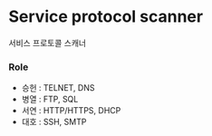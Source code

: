 # Service protocol scanner
서비스 프로토콜 스캐너
### Role
* 승헌 : TELNET, DNS
* 병열 : FTP, SQL
* 서연 : HTTP/HTTPS, DHCP
* 대호 : SSH, SMTP
